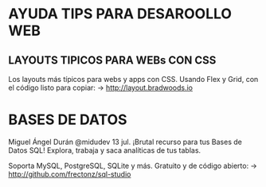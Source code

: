 # AYUDA TIPS PARA DESAROOLLO WEB
## LAYOUTS TIPICOS PARA WEBs CON CSS
Los layouts más típicos para webs y apps con CSS. Usando Flex y Grid, con el código listo para copiar:
→ http://layout.bradwoods.io

# BASES DE DATOS


Miguel Ángel Durán
@midudev 13 jul.
¡Brutal recurso para tus Bases de Datos SQL!
Explora, trabaja y saca analíticas de tus tablas.

Soporta MySQL, PostgreSQL, SQLite y más.
Gratuito y de código abierto:
→ http://github.com/frectonz/sql-studio